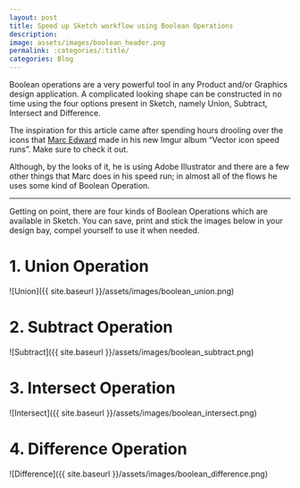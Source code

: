 ```yaml
---
layout: post
title: Speed up Sketch workflow using Boolean Operations
description:
image: assets/images/boolean_header.png
permalink: :categories/:title/
categories: Blog
---
```


Boolean operations are a very powerful tool in any Product and/or Graphics design application. A complicated looking shape can be constructed in no time using the four options present in Sketch, namely Union, Subtract, Intersect and Difference.

The inspiration for this article came after spending hours drooling over the icons that [Marc Edward](https://twitter.com/marcedwards/status/863611285275107328) made in his new Imgur album “Vector icon speed runs”. Make sure to check it out.

Although, by the looks of it, he is using Adobe Illustrator and there are a few other things that Marc does in his speed run; in almost all of the flows he uses some kind of Boolean Operation.

---

Getting on point, there are four kinds of Boolean Operations which are available in Sketch. You can save, print and stick the images below in your design bay, compel yourself to use it when needed.

# 1. Union Operation
![Union]({{ site.baseurl }}/assets/images/boolean_union.png)
# 2. Subtract Operation
![Subtract]({{ site.baseurl }}/assets/images/boolean_subtract.png)
# 3. Intersect Operation
![Intersect]({{ site.baseurl }}/assets/images/boolean_intersect.png)
# 4. Difference Operation
![Difference]({{ site.baseurl }}/assets/images/boolean_difference.png)
